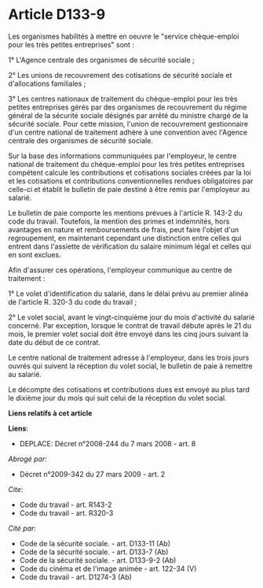 # Article D133-9

Les organismes habilités à mettre en oeuvre le "service chèque-emploi pour les très petites entreprises" sont :

1° L'Agence centrale des organismes de sécurité sociale ;

2° Les unions de recouvrement des cotisations de sécurité sociale et d'allocations familiales ;

3° Les centres nationaux de traitement du chèque-emploi pour les très petites entreprises gérés par des organismes de
recouvrement du régime général de la sécurité sociale désignés par arrêté du ministre chargé de la sécurité sociale. Pour
cette mission, l'union de recouvrement gestionnaire d'un centre national de traitement adhère à une convention avec l'Agence
centrale des organismes de sécurité sociale.

Sur la base des informations communiquées par l'employeur, le centre national de traitement du chèque-emploi pour les très
petites entreprises compétent calcule les contributions et cotisations sociales créées par la loi et les cotisations et
contributions conventionnelles rendues obligatoires par celle-ci et établit le bulletin de paie destiné à être remis par
l'employeur au salarié.

Le bulletin de paie comporte les mentions prévues à l'article R. 143-2 du code du travail. Toutefois, la mention des primes
et indemnités, hors avantages en nature et remboursements de frais, peut faire l'objet d'un regroupement, en maintenant
cependant une distinction entre celles qui entrent dans l'assiette de vérification du salaire minimum légal et celles qui en
sont exclues.

Afin d'assurer ces opérations, l'employeur communique au centre de traitement :

1° Le volet d'identification du salarié, dans le délai prévu au premier alinéa de l'article R. 320-3 du code du travail ;

2° Le volet social, avant le vingt-cinquième jour du mois d'activité du salarié concerné. Par exception, lorsque le contrat
de travail débute après le 21 du mois, le premier volet social doit être envoyé dans les cinq jours suivant la date du début
de ce contrat.

Le centre national de traitement adresse à l'employeur, dans les trois jours ouvrés qui suivent la réception du volet social,
le bulletin de paie à remettre au salarié.

Le décompte des cotisations et contributions dues est envoyé au plus tard le dixième jour du mois qui suit celui de la
réception du volet social.

**Liens relatifs à cet article**

**Liens**:

  - DEPLACE: Décret n°2008-244 du 7 mars 2008 - art. 8

_Abrogé par_:

  - Décret n°2009-342 du 27 mars 2009 - art. 2

_Cite_:

  - Code du travail - art. R143-2
  - Code du travail - art. R320-3

_Cité par_:

  - Code de la sécurité sociale. - art. D133-11 (Ab)
  - Code de la sécurité sociale. - art. D133-7 (Ab)
  - Code de la sécurité sociale. - art. D133-9-2 (Ab)
  - Code du cinéma et de l'image animée - art. 122-34 (V)
  - Code du travail - art. D1274-3 (Ab)
